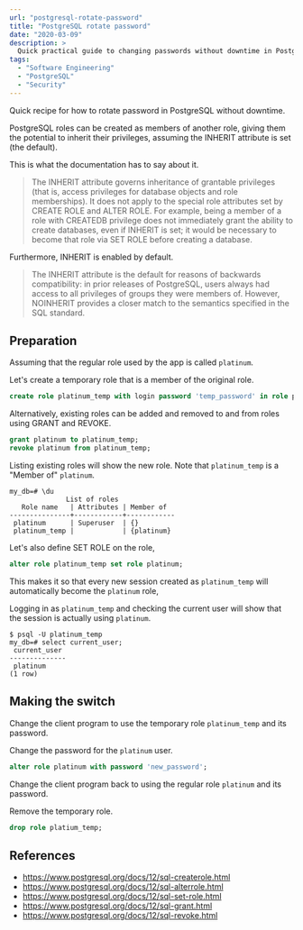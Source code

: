```yaml
---
url: "postgresql-rotate-password"
title: "PostgreSQL rotate password"
date: "2020-03-09"
description: >
  Quick practical guide to changing passwords without downtime in PostgreSQL.
tags:
  - "Software Engineering"
  - "PostgreSQL"
  - "Security"
---
```


Quick recipe for how to rotate password in PostgreSQL without downtime.

PostgreSQL roles can be created as members of another role,
giving them the potential to inherit their privileges,
assuming the INHERIT attribute is set (the default).

This is what the documentation has to say about it.

> The INHERIT attribute governs inheritance of grantable privileges (that is, access privileges for database objects and role memberships). It does not apply to the special role attributes set by CREATE ROLE and ALTER ROLE. For example, being a member of a role with CREATEDB privilege does not immediately grant the ability to create databases, even if INHERIT is set; it would be necessary to become that role via SET ROLE before creating a database.

Furthermore, INHERIT is enabled by default.

> The INHERIT attribute is the default for reasons of backwards compatibility: in prior releases of PostgreSQL, users always had access to all privileges of groups they were members of. However, NOINHERIT provides a closer match to the semantics specified in the SQL standard.



## Preparation

Assuming that the regular role used by the app is called `platinum`.

Let's create a temporary role that is a member of the original role.

```sql
create role platinum_temp with login password 'temp_password' in role platinum;
```

Alternatively, existing roles can be added and removed to and from roles
using GRANT and REVOKE.

```sql
grant platinum to platinum_temp;
revoke platinum from platinum_temp;
```

Listing existing roles will show the new role.
Note that `platinum_temp` is a "Member of" `platinum`.

```plain
my_db=# \du
              List of roles              
   Role name   | Attributes | Member of  
---------------+------------+------------
 platinum      | Superuser  | {}
 platinum_temp |            | {platinum}
```

Let's also define SET ROLE on the role,

```sql
alter role platinum_temp set role platinum;
```

This makes it so that every new session created as `platinum_temp` will automatically
become the `platinum` role,

Logging in as `platinum_temp` and checking the current user
will show that the session is actually using `platinum`.

```plain
$ psql -U platinum_temp
my_db=# select current_user;
 current_user 
--------------
 platinum
(1 row)
```

## Making the switch

Change the client program to use the temporary role `platinum_temp` and its password.

Change the password for the `platinum` user.

```sql
alter role platinum with password 'new_password';
```

Change the client program back to using the regular role `platinum` and its password.

Remove the temporary role.

```sql
drop role platium_temp;
```



## References

- https://www.postgresql.org/docs/12/sql-createrole.html
- https://www.postgresql.org/docs/12/sql-alterrole.html
- https://www.postgresql.org/docs/12/sql-set-role.html
- https://www.postgresql.org/docs/12/sql-grant.html
- https://www.postgresql.org/docs/12/sql-revoke.html
